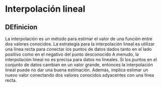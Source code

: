 # Interpolación lineal

## DEfinicion 

La interpolación es un método para estimar el valor de una función entre dos valores conocidos. La estrategia para la interpolación lineal es utilizar una línea recta para conectar los puntos de datos dados tanto en el lado positivo como en el negativo del punto desconocido
A menudo, la interpolación lineal no es precisa para datos no lineales. Si los puntos en el conjunto de datos cambian en un valor grande, entonces la interpolación lineal puede no dar una buena estimación. Además, implica estimar un nuevo valor conectando dos valores conocidos adyacentes con una línea recta.
